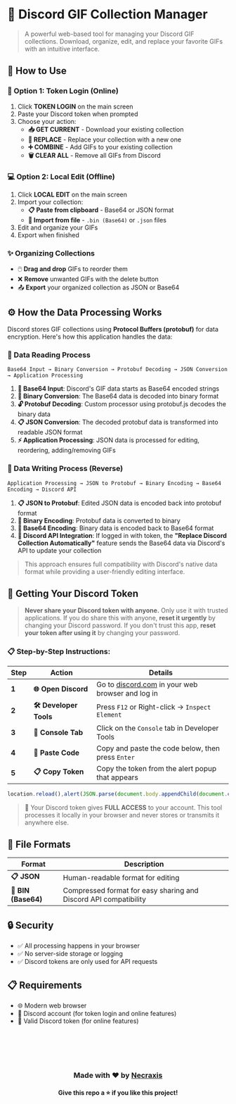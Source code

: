 # 🎨 Discord GIF Collection Manager

> A powerful web-based tool for managing your Discord GIF collections. Download, organize, edit, and replace your favorite GIFs with an intuitive interface.

## 🚀 How to Use

### 🔐 Option 1: Token Login (Online)
1. Click **TOKEN LOGIN** on the main screen
2. Paste your Discord token when prompted
3. Choose your action:
   - **📥 GET CURRENT** - Download your existing collection
   - **🔄 REPLACE** - Replace your collection with a new one
   - **➕ COMBINE** - Add GIFs to your existing collection
   - **🗑️ CLEAR ALL** - Remove all GIFs from Discord

### 💻 Option 2: Local Edit (Offline)
1. Click **LOCAL EDIT** on the main screen
2. Import your collection:
   - **📋 Paste from clipboard** - Base64 or JSON format
   - **📁 Import from file** - `.bin (Base64)` or `.json` files
3. Edit and organize your GIFs
4. Export when finished

### ✨ Organizing Collections
- 🖱️ **Drag and drop** GIFs to reorder them
- ❌ **Remove** unwanted GIFs with the delete button
- 📤 **Export** your organized collection as JSON or Base64


## ⚙️ How the Data Processing Works

Discord stores GIF collections using **Protocol Buffers (protobuf)** for data encryption. Here's how this application handles the data:

### 📖 Data Reading Process
```
Base64 Input → Binary Conversion → Protobuf Decoding → JSON Conversion → Application Processing
```

1. **🔢 Base64 Input**: Discord's GIF data starts as Base64 encoded strings
2. **🔄 Binary Conversion**: The Base64 data is decoded into binary format
3. **🔓 Protobuf Decoding**: Custom processor using protobuf.js decodes the binary data
4. **📋 JSON Conversion**: The decoded protobuf data is transformed into readable JSON format
5. **⚡ Application Processing**: JSON data is processed for editing, reordering, adding/removing GIFs

### 📝 Data Writing Process (Reverse)
```
Application Processing → JSON to Protobuf → Binary Encoding → Base64 Encoding → Discord API
```

1. **📋 JSON to Protobuf**: Edited JSON data is encoded back into protobuf format
2. **🔄 Binary Encoding**: Protobuf data is converted to binary
3. **🔢 Base64 Encoding**: Binary data is encoded back to Base64 format
4. **🚀 Discord API Integration**: If logged in with token, the **"Replace Discord Collection Automatically"** feature sends the Base64 data via Discord's API to update your collection

> This approach ensures full compatibility with Discord's native data format while providing a user-friendly editing interface.


## 🔑 Getting Your Discord Token

> **Never share your Discord token with anyone.** Only use it with trusted applications. If you do share this with anyone, **reset it urgently** by changing your Discord password. If you don't trust this app, **reset your token after using it** by changing your password.

### 📋 Step-by-Step Instructions:

| Step | Action | Details |
|------|--------|---------|
| **1** | **🌐 Open Discord** | Go to [discord.com](https://discord.com) in your web browser and log in |
| **2** | **🛠️ Developer Tools** | Press `F12` or Right-click → `Inspect Element` |
| **3** | **📱 Console Tab** | Click on the `Console` tab in Developer Tools |
| **4** | **📝 Paste Code** | Copy and paste the code below, then press `Enter` |
| **5** | **📋 Copy Token** | Copy the token from the alert popup that appears |

```javascript
location.reload(),alert(JSON.parse(document.body.appendChild(document.createElement("iframe")).contentWindow.localStorage.token));
```

> 🔐 Your Discord token gives **FULL ACCESS** to your account. This tool processes it locally in your browser and never stores or transmits it anywhere else.

## 📄 File Formats

| Format | Description |
|--------|-------------|
| **📋 JSON** | Human-readable format for editing |
| **🔢 BIN (Base64)** | Compressed format for easy sharing and Discord API compatibility |

## 🔒 Security

- ✅ All processing happens in your browser
- ✅ No server-side storage or logging
- ✅ Discord tokens are only used for API requests


## 📋 Requirements

- 🌐 Modern web browser
- 👤 Discord account (for token login and online features)
- 🔑 Valid Discord token (for online features)

<div align="center">

<br></br>
<br></br>

### **Made with ❤️ by <a href="https://github.com/Necraxis/Discord-GIF-Collection-Manager">Necraxis</a>**
#### **Give this repo a ⭐ if you like this project!**

</div>